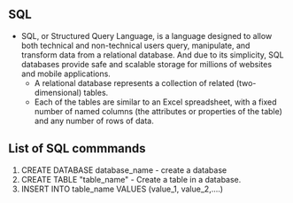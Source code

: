 ## SQL

- SQL, or Structured Query Language, is a language designed to allow both technical and non-technical users query, manipulate, and transform data from a relational database. And due to its simplicity, SQL databases provide safe and scalable storage for millions of websites and mobile applications.
    - A relational database represents a collection of related (two-dimensional) tables.
    - Each of the tables are similar to an Excel spreadsheet, with a fixed number of named columns (the attributes or properties of the table) and any number of rows of data.

## List of SQL commmands

1. CREATE DATABASE database_name - create a database
2. CREATE TABLE "table_name" - Create a table in a database.
3. INSERT INTO table_name
VALUES (value_1, value_2,....)
